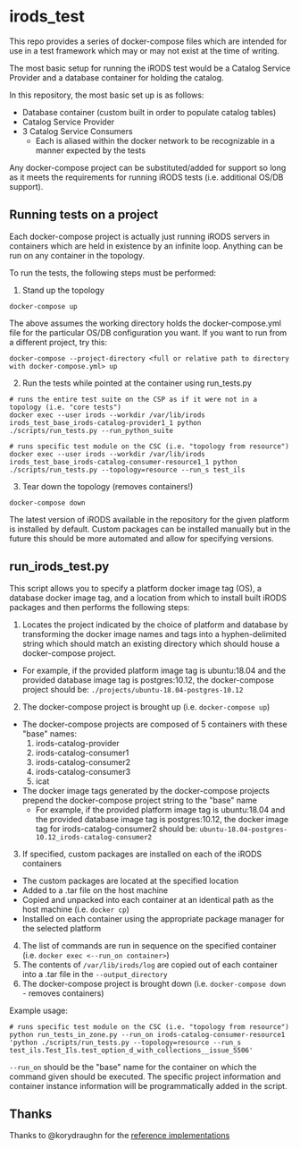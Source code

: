 # irods\_test

This repo provides a series of docker-compose files which are intended for use in a test framework which may or may not exist at the time of writing.

The most basic setup for running the iRODS test would be a Catalog Service Provider and a database container for holding the catalog.

In this repository, the most basic set up is as follows:
 - Database container (custom built in order to populate catalog tables)
 - Catalog Service Provider
 - 3 Catalog Service Consumers
    - Each is aliased within the docker network to be recognizable in a manner expected by the tests

Any docker-compose project can be substituted/added for support so long as it meets the requirements for running iRODS tests (i.e. additional OS/DB support).

## Running tests on a project

Each docker-compose project is actually just running iRODS servers in containers which are held in existence by an infinite loop. Anything can be run on any container in the topology.

To run the tests, the following steps must be performed:

1. Stand up the topology
```
docker-compose up
```
The above assumes the working directory holds the docker-compose.yml file for the particular OS/DB configuration you want. If you want to run from a different project, try this:
```
docker-compose --project-directory <full or relative path to directory with docker-compose.yml> up
```

2. Run the tests while pointed at the container using run\_tests.py
```
# runs the entire test suite on the CSP as if it were not in a topology (i.e. "core tests")
docker exec --user irods --workdir /var/lib/irods irods_test_base_irods-catalog-provider1_1 python ./scripts/run_tests.py --run_python_suite

# runs specific test module on the CSC (i.e. "topology from resource")
docker exec --user irods --workdir /var/lib/irods irods_test_base_irods-catalog-consumer-resource1_1 python ./scripts/run_tests.py --topology=resource --run_s test_ils
```

3. Tear down the topology (removes containers!)
```
docker-compose down
```

The latest version of iRODS available in the repository for the given platform is installed by default.
Custom packages can be installed manually but in the future this should be more automated and allow for specifying versions.

## run\_irods\_test.py

This script allows you to specify a platform docker image tag (OS), a database docker image tag, and a location from which to install built iRODS packages and then performs the following steps:

1. Locates the project indicated by the choice of platform and database by transforming the docker image names and tags into a hyphen-delimited string which should match an existing directory which should house a docker-compose project.
 - For example, if the provided platform image tag is ubuntu:18.04 and the provided database image tag is postgres:10.12, the docker-compose project should be: `./projects/ubuntu-18.04-postgres-10.12`
2. The docker-compose project is brought up (i.e. `docker-compose up`)
 - The docker-compose projects are composed of 5 containers with these "base" names:
   1. irods-catalog-provider
   2. irods-catalog-consumer1
   3. irods-catalog-consumer2
   4. irods-catalog-consumer3
   5. icat
 - The docker image tags generated by the docker-compose projects prepend the docker-compose project string to the "base" name
   - For example, if the provided platform image tag is ubuntu:18.04 and the provided database image tag is postgres:10.12, the docker image tag for irods-catalog-consumer2 should be: `ubuntu-18.04-postgres-10.12_irods-catalog-consumer2`
3. If specified, custom packages are installed on each of the iRODS containers
 - The custom packages are located at the specified location
 - Added to a .tar file on the host machine
 - Copied and unpacked into each container at an identical path as the host machine (i.e. `docker cp`) 
 - Installed on each container using the appropriate package manager for the selected platform
4. The list of commands are run in sequence on the specified container (i.e. `docker exec <--run_on container>`)
5. The contents of `/var/lib/irods/log` are copied out of each container into a .tar file in the `--output_directory`
6. The docker-compose project is brought down (i.e. `docker-compose down` - removes containers)

Example usage:
```
# runs specific test module on the CSC (i.e. "topology from resource")
python run_tests_in_zone.py --run_on irods-catalog-consumer-resource1 'python ./scripts/run_tests.py --topology=resource --run_s test_ils.Test_Ils.test_option_d_with_collections__issue_5506'
```
`--run_on` should be the "base" name for the container on which the command given should be executed. The specific project information and container instance information will be programmatically added in the script.

## Thanks

Thanks to @korydraughn for the [reference implementations](https://github.com/korydraughn/irods_docker/tree/master/compose/just_stand_it_up)
